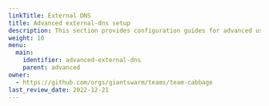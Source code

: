 ```yaml
---
linkTitle: External DNS
title: Advanced external-dns setup
description: This section provides configuration guides for advanced use cases of the External DNS App.
weight: 10
menu:
  main:
    identifier: advanced-external-dns
    parent: advanced
owner:
  - https://github.com/orgs/giantswarm/teams/team-cabbage
last_review_date: 2022-12-21
---
```

